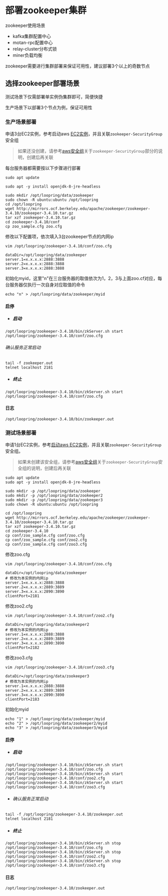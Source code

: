 # 部署zookeeper集群

zookeeper使用场景
* kafka集群配置中心
* motan-rpc配置中心
* relay-cluster分布式锁
* miner负载均衡

zookeeper需要进行集群部署来保证可用性，建议部署3个以上的奇数节点

## 选择zookeeper部署场景

测试场景下仅需部署单实例伪集群即可，简便快捷

生产场景下以部署3个节点为例，保证可用性

### 生产场景部署

申请3台EC2实例，参考启动aws [EC2实例](new_ec2_cn.md)，并且关联`zookeeper-SecurityGroup`安全组

> 如果还没创建，请参考[aws安全组](security_group_cn.md)关于`zookeeper-SecurityGroup`部分的说明，创建后再关联

每台服务器都需要按以下步骤进行部署

```
sudo apt update

sudo apt -y install openjdk-8-jre-headless

sudo mkdir /opt/loopring/data/zookeeper
sudo chown -R ubuntu:ubuntu /opt/loopring
cd /opt/loopring
wget http://mirrors.ocf.berkeley.edu/apache/zookeeper/zookeeper-3.4.10/zookeeper-3.4.10.tar.gz
tar xzf zookeeper-3.4.10.tar.gz
cd zookeeper-3.4.10/conf
cp zoo_sample.cfg zoo.cfg
```

修改以下配置项，依次填入3台zookeeper节点的内网ip

`vim /opt/loopring/zookeeper-3.4.10/conf/zoo.cfg`

```
dataDir=/opt/loopring/data/zookeeper
server.1=x.x.x.x:2888:3888
server.2=x.x.x.x:2888:3888
server.3=x.x.x.x:2888:3888
```

初始化myid，这里"n"在三台服务器的取值依次为1，2，3与上面zoo.cf对应，每台服务器仅执行一次自身对应取值的命令

`echo "n" > /opt/loopring/data/zookeeper/myid`

#### 启停

* ##### 启动
```
/opt/loopring/zookeeper-3.4.10/bin/zkServer.sh start /opt/loopring/zookeeper-3.4.10/conf/zoo.cfg
```
###### 确认服务正常启动
```
tail -f zookeeper.out
telnet localhost 2181
```

* ##### 终止
```
/opt/loopring/zookeeper-3.4.10/bin/zkServer.sh start /opt/loopring/zookeeper-3.4.10/conf/zoo.cfg
```

#### 日志
`/opt/loopring/zookeeper-3.4.10/bin/zookeeper.out`

### 测试场景部署

申请1台EC2实例，参考[启动aws EC2实例](new_ec2_cn.md)，并且关联`zookeeper-SecurityGroup`安全组。
> 如果未创建该安全组，请参考[aws安全组](security_group_cn.md)关于`zookeeper-SecurityGroup`安全组的说明，创建后再关联

```
sudo apt update
sudo apt -y install openjdk-8-jre-headless

sudo mkdir -p /opt/loopring/data/zookeeper
sudo mkdir -p /opt/loopring/data/zookeeper2
sudo mkdir -p /opt/loopring/data/zookeeper3
sudo chown -R ubuntu:ubuntu /opt/loopring

cd /opt/loopring
wget http://mirrors.ocf.berkeley.edu/apache/zookeeper/zookeeper-3.4.10/zookeeper-3.4.10.tar.gz
tar xzf zookeeper-3.4.10.tar.gz
cd zookeeper-3.4.10
cp conf/zoo_sample.cfg conf/zoo.cfg
cp conf/zoo_sample.cfg conf/zoo2.cfg
cp conf/zoo_sample.cfg conf/zoo3.cfg
```

修改zoo.cfg

`vim /opt/loopring/zookeeper-3.4.10/conf/zoo.cfg`

```
dataDir=/opt/loopring/data/zookeeper
# 修改为本实例的内网ip
server.1=x.x.x.x:2888:3888
server.2=x.x.x.x:2889:3889
server.3=x.x.x.x:2890:3890
clientPort=2181
```

修改zoo2.cfg

`vim /opt/loopring/zookeeper-3.4.10/conf/zoo2.cfg`

```
dataDir=/opt/loopring/data/zookeeper2
# 修改为本实例的内网ip
server.1=x.x.x.x:2888:3888
server.2=x.x.x.x:2889:3889
server.3=x.x.x.x:2890:3890
clientPort=2182
```

修改zoo3.cfg

`vim /opt/loopring/zookeeper-3.4.10/conf/zoo3.cfg`

```
dataDir=/opt/loopring/data/zookeeper3
# 修改为本实例的内网ip
server.1=x.x.x.x:2888:3888
server.2=x.x.x.x:2889:3889
server.3=x.x.x.x:2890:3890
clientPort=2183
```

初始化myid

```
echo "1" > /opt/loopring/data/zookeeper/myid
echo "2" > /opt/loopring/data/zookeeper2/myid
echo "3" > /opt/loopring/data/zookeeper3/myid
```
#### 启停
* ##### 启动
```
/opt/loopring/zookeeper-3.4.10/bin/zkServer.sh start /opt/loopring/zookeeper-3.4.10/conf/zoo.cfg
/opt/loopring/zookeeper-3.4.10/bin/zkServer.sh start /opt/loopring/zookeeper-3.4.10/conf/zoo2.cfg
/opt/loopring/zookeeper-3.4.10/bin/zkServer.sh start /opt/loopring/zookeeper-3.4.10/conf/zoo3.cfg
```
* ###### 确认服务正常启动
```
tail -f /opt/loopring/zookeeper-3.4.10/zookeeper.out
telnet localhost 2181
```

* ##### 终止
```
/opt/loopring/zookeeper-3.4.10/bin/zkServer.sh stop /opt/loopring/zookeeper-3.4.10/conf/zoo.cfg
/opt/loopring/zookeeper-3.4.10/bin/zkServer.sh stop /opt/loopring/zookeeper-3.4.10/conf/zoo2.cfg
/opt/loopring/zookeeper-3.4.10/bin/zkServer.sh stop /opt/loopring/zookeeper-3.4.10/conf/zoo3.cfg
```
#### 日志

`/opt/loopring/zookeeper-3.4.10/zookeeper.out`

